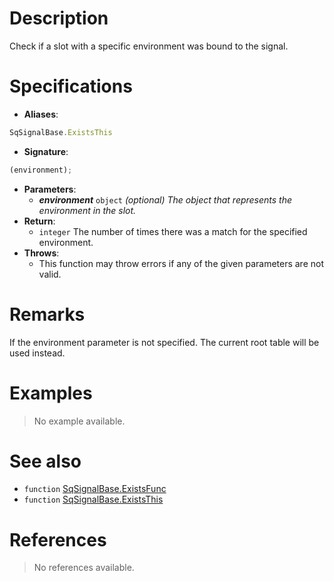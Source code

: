 # Description

Check if a slot with a specific environment was bound to the signal.

# Specifications

* **Aliases**:
```js
SqSignalBase.ExistsThis
```
* **Signature**:
```js
(environment);
```
* **Parameters**:
	* **_environment_** `object` *(optional) The object that represents the environment in the slot.*
* **Return**:
	* `integer` The number of times there was a match for the specified environment.
* **Throws**:
	* This function may throw errors if any of the given parameters are not valid.

# Remarks

If the environment parameter is not specified. The current root table will be used instead.

# Examples

> No example available.

# See also

* `function` [SqSignalBase.ExistsFunc](Function.SqSignalBase.Exists)
* `function` [SqSignalBase.ExistsThis](Function.SqSignalBase.ExistsThis)

# References

> No references available.
